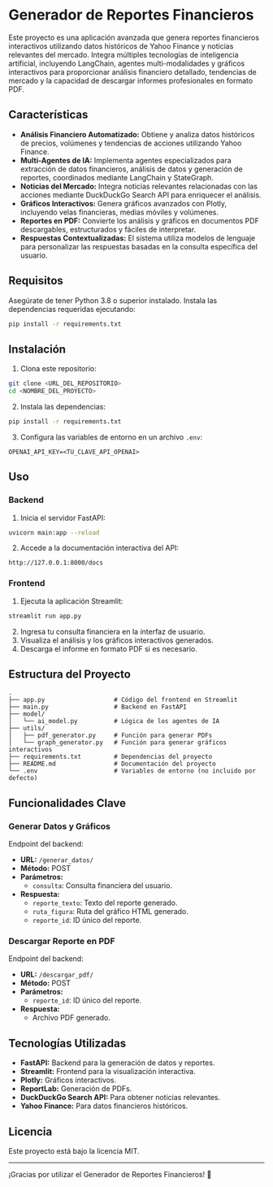 # Generador de Reportes Financieros

Este proyecto es una aplicación avanzada que genera reportes financieros interactivos utilizando datos históricos de Yahoo Finance y noticias relevantes del mercado. Integra múltiples tecnologías de inteligencia artificial, incluyendo LangChain, agentes multi-modalidades y gráficos interactivos para proporcionar análisis financiero detallado, tendencias de mercado y la capacidad de descargar informes profesionales en formato PDF.

## Características

- **Análisis Financiero Automatizado:** Obtiene y analiza datos históricos de precios, volúmenes y tendencias de acciones utilizando Yahoo Finance.
- **Multi-Agentes de IA:** Implementa agentes especializados para extracción de datos financieros, análisis de datos y generación de reportes, coordinados mediante LangChain y StateGraph.
- **Noticias del Mercado:** Integra noticias relevantes relacionadas con las acciones mediante DuckDuckGo Search API para enriquecer el análisis.
- **Gráficos Interactivos:** Genera gráficos avanzados con Plotly, incluyendo velas financieras, medias móviles y volúmenes.
- **Reportes en PDF:** Convierte los análisis y gráficos en documentos PDF descargables, estructurados y fáciles de interpretar.
- **Respuestas Contextualizadas:** El sistema utiliza modelos de lenguaje para personalizar las respuestas basadas en la consulta específica del usuario.

## Requisitos

Asegúrate de tener Python 3.8 o superior instalado. Instala las dependencias requeridas ejecutando:

```bash
pip install -r requirements.txt
```

## Instalación

1. Clona este repositorio:

```bash
git clone <URL_DEL_REPOSITORIO>
cd <NOMBRE_DEL_PROYECTO>
```

2. Instala las dependencias:

```bash
pip install -r requirements.txt
```

3. Configura las variables de entorno en un archivo `.env`:

```env
OPENAI_API_KEY=<TU_CLAVE_API_OPENAI>
```

## Uso

### Backend

1. Inicia el servidor FastAPI:

```bash
uvicorn main:app --reload
```

2. Accede a la documentación interactiva del API:

```
http://127.0.0.1:8000/docs
```

### Frontend

1. Ejecuta la aplicación Streamlit:

```bash
streamlit run app.py
```

2. Ingresa tu consulta financiera en la interfaz de usuario.
3. Visualiza el análisis y los gráficos interactivos generados.
4. Descarga el informe en formato PDF si es necesario.

## Estructura del Proyecto

```plaintext
.
├── app.py                   # Código del frontend en Streamlit
├── main.py                  # Backend en FastAPI
├── model/
│   └── ai_model.py          # Lógica de los agentes de IA
├── utils/
│   ├── pdf_generator.py     # Función para generar PDFs
│   └── graph_generator.py   # Función para generar gráficos interactivos
├── requirements.txt         # Dependencias del proyecto
├── README.md                # Documentación del proyecto
└── .env                     # Variables de entorno (no incluido por defecto)
```

## Funcionalidades Clave

### Generar Datos y Gráficos
Endpoint del backend:

- **URL:** `/generar_datos/`
- **Método:** POST
- **Parámetros:**
  - `consulta`: Consulta financiera del usuario.
- **Respuesta:**
  - `reporte_texto`: Texto del reporte generado.
  - `ruta_figura`: Ruta del gráfico HTML generado.
  - `reporte_id`: ID único del reporte.

### Descargar Reporte en PDF
Endpoint del backend:

- **URL:** `/descargar_pdf/`
- **Método:** POST
- **Parámetros:**
  - `reporte_id`: ID único del reporte.
- **Respuesta:**
  - Archivo PDF generado.

## Tecnologías Utilizadas

- **FastAPI:** Backend para la generación de datos y reportes.
- **Streamlit:** Frontend para la visualización interactiva.
- **Plotly:** Gráficos interactivos.
- **ReportLab:** Generación de PDFs.
- **DuckDuckGo Search API:** Para obtener noticias relevantes.
- **Yahoo Finance:** Para datos financieros históricos.


## Licencia

Este proyecto está bajo la licencia MIT. 

---

¡Gracias por utilizar el Generador de Reportes Financieros! 🎉
